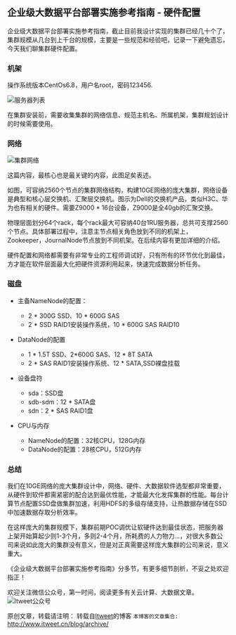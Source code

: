 企业级大数据平台部署实施参考指南 - 硬件配置
---

企业级大数据平台部署实施参考指南，截止目前我设计实现的集群已经几十个了，集群规模从几台到上千台的规模，主要是一些规范和经验吧，记录一下避免遗忘，今天我们聊集群硬件配置。

### 机架

操作系统版本CentOs6.8，用户名root，密码123456.

![服务器列表](https://github.com/itweet/labs/raw/master/BigData/img/server_list.png)

在集群安装前，需要收集集群的网络信息、规范主机名、所属机架，集群规划设计的时候需要使用。

### 网络

![集群网络](https://github.com/itweet/labs/raw/master/BigData/img/cluster_network.png)

这篇内容，最核心也是最关键的内容，此图足矣表述。

如图，可容纳2560个节点的集群网络结构，构建10GE网络的庞大集群，网络设备是典型和核心层交换机、汇聚层交换机。图示为Dell的交换机产品，类似H3C、华为也有相关的硬件。需要Z9000 * 16台设备，Z9000是全40gb的汇聚交换。

物理层面划分64个rack，每个rack最大可容纳40台1RU服务器，总共可支撑2560个节点。具体部署过程中，注意主节点相关角色放到不同的机架上，Zookeeper，JournalNode节点放到不同机架。在后续内容有更加详细的介绍。

硬件配置和网络都需要有非常专业的工程师调试好，只有所有的环节优化到最佳，方才能在软件层面最大化把硬件资源利用起来，快速完成数据分析任务。

### 磁盘

* 主备NameNode的配置：
    - 2 * 300G SSD、10 * 600G SAS
    - 2 * SSD RAID1安装操作系统，10 * 600G SAS RAID10

* DataNode的配置
    - 1 * 1.5T SSD、2*600G SAS、12 * 8T SATA
    - 2 * SAS RAID1安装操作系统、12 * SATA,SSD裸盘挂载

* 设备盘符
    - sda：SSD盘
    - sdb-sdm：12 * SATA盘
    - sdn：2 * SAS RAID1盘

* CPU与内存
    - NameNode的配置：32核CPU，128G内存
    - DataNode的配置：28核CPU，512G内存

### 总结

我们在10GE网络的庞大集群设计中，网络、硬件、大数据软件选型都非常重要，从硬件到软件都需紧密的配合达到最优性能，才能最大化发挥集群的性能。每台计算节点配置SSD盘做集群加速，利用HDFS的多级存储支持，让热数据存储在SSD中加速数据存取分析效率。

在这样庞大的集群规模下，集群前期POC调优让软硬件达到最佳状态，把服务器上架开始算起少则1-3个月，多则2-4个月，所耗费的人力物力...，对很大多数公司来说如此庞大的集群没有意义，但是对正真需要这样庞大集群的公司来说，意义重大。

《企业级大数据平台部署实施参考指南》分多节，有更多细节剖析，不妥之处欢迎指正！

欢迎关注微信公众号，第一时间，阅读更多有关云计算、大数据文章。
![Itweet公众号](https://github.com/itweet/labs/raw/master/common/img/weixin_public.gif)

原创文章，转载请注明： 转载自[Itweet](http://www.itweet.cn)的博客
`本博客的文章集合:` http://www.itweet.cn/blog/archive/




